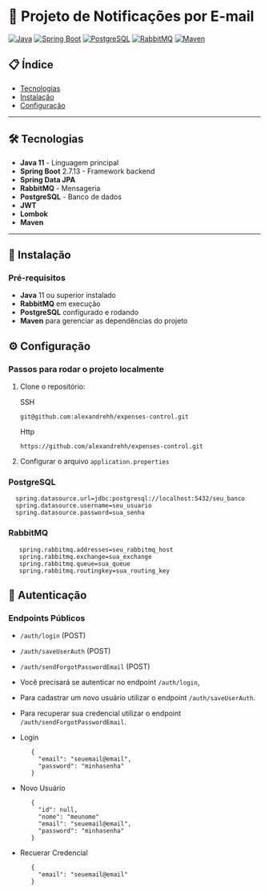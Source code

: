 # 📧 Projeto de Notificações por E-mail

[![Java](https://img.shields.io/badge/Java-11+-orange?logo=openjdk)](https://openjdk.org/)
[![Spring Boot](https://img.shields.io/badge/Spring_Boot-2.7.13-green?logo=spring)](https://spring.io/projects/spring-boot)
[![PostgreSQL](https://img.shields.io/badge/PostgreSQL-14-blue?logo=postgresql)](https://www.postgresql.org/)
[![RabbitMQ](https://img.shields.io/badge/RabbitMQ-3.8+-yellow?logo=rabbitmq)](https://www.rabbitmq.com/)
[![Maven](https://img.shields.io/badge/Maven-3.x+-red?logo=apachemaven)](https://maven.apache.org/)

## 📋 Índice

- [Tecnologias](#tecnologias)
- [Instalação](#instalação)
- [Configuração](#configuração)

---

## 🛠 Tecnologias

- **Java 11** - Linguagem principal
- **Spring Boot** 2.7.13 - Framework backend
- **Spring Data JPA**
- **RabbitMQ** - Mensageria
- **PostgreSQL** - Banco de dados
- **JWT**
- **Lombok**
- **Maven**

---

## 🔨 Instalação

### Pré-requisitos

- **Java** 11 ou superior instalado
- **RabbitMQ** em execução
- **PostgreSQL** configurado e rodando
- **Maven** para gerenciar as dependências do projeto

## ⚙️ Configuração

### Passos para rodar o projeto localmente

1. Clone o repositório:

   SSH
    ```
    git@github.com:alexandrehh/expenses-control.git
    ```
   Http
    ```
    https://github.com/alexandrehh/expenses-control.git
    ```

2. Configurar o arquivo `application.properties`

### PostgreSQL

   ```
     spring.datasource.url=jdbc:postgresql://localhost:5432/seu_banco
     spring.datasource.username=seu_usuario
     spring.datasource.password=sua_senha
   ```

### RabbitMQ

   ```
      spring.rabbitmq.addresses=seu_rabbitmq_host
      spring.rabbitmq.exchange=sua_exchange
      spring.rabbitmq.queue=sua_queue
      spring.rabbitmq.routingkey=sua_routing_key
   ```

## 🔑 Autenticação

### Endpoints Públicos

- `/auth/login` (POST)
- `/auth/saveUserAuth` (POST)
- `/auth/sendForgotPasswordEmail` (POST)

- Você precisará se autenticar no endpoint `/auth/login`,
- Para cadastrar um novo usuário utilizar o endpoint `/auth/saveUserAuth`. 
- Para recuperar sua credencial utilizar o endpoint `/auth/sendForgotPasswordEmail`.

- Login

   ```
      {
        "email": "seuemail@email",
        "password": "minhasenha"
      }
   ```

- Novo Usuário

   ```
      {
        "id": null,
        "nome": "meunome" 
        "email": "seuemail@email",
        "password": "minhasenha"
      }
   ```

- Recuerar Credencial

   ```
      {
        "email": "seuemail@email"
      }
   ```
